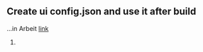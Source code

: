 ## Create ui config.json and use it after build

...in Arbeit
[link](https://passos.com.au/angular-using-config-file/)

1. 
